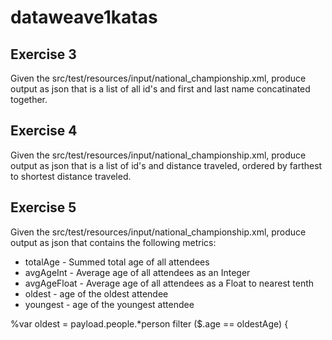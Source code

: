 # dataweave1katas

## Exercise 3
Given the src/test/resources/input/national_championship.xml, produce output as json that is a list of all id's and first and last name concatinated together.

## Exercise 4

Given the src/test/resources/input/national_championship.xml, produce output as json that is a list of id's and distance traveled, ordered by farthest to shortest distance traveled.

## Exercise 5

Given the src/test/resources/input/national_championship.xml, produce output as json that contains the following metrics:

- totalAge - Summed total age of all attendees
- avgAgeInt - Average age of all attendees as an Integer
- avgAgeFloat - Average age of all attendees as a Float to nearest tenth
- oldest - age of the oldest attendee
- youngest - age of the youngest attendee

%var oldest = payload.people.*person filter ($.age == oldestAge)
{